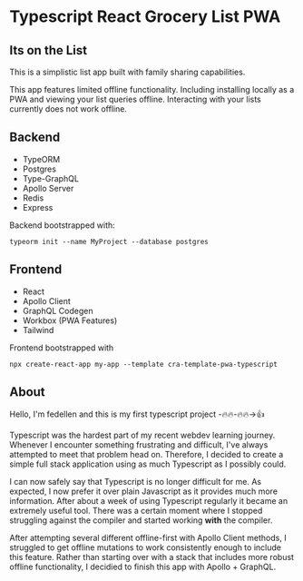 # **Typescript React Grocery List PWA**

## **Its on the List**

This is a simplistic list app built with family sharing capabilities.

This app features limited offline functionality. Including installing locally as a PWA and viewing your list queries offline. Interacting with your lists currently does not work offline.

## **Backend**

- TypeORM
- Postgres
- Type-GraphQL
- Apollo Server
- Redis
- Express

Backend bootstrapped with:

```
typeorm init --name MyProject --database postgres
```

## **Frontend**

- React
- Apollo Client
- GraphQL Codegen
- Workbox (PWA Features)
- Tailwind

Frontend bootstrapped with

```
npx create-react-app my-app --template cra-template-pwa-typescript
```

## **About**

Hello, I'm fedellen and this is my first typescript project -🔥🔥-🔥🔥->👍

Typescript was the hardest part of my recent webdev learning journey. Whenever I encounter something frustrating and difficult, I've always attempted to meet that problem head on. Therefore, I decided to create a simple full stack application using as much Typescript as I possibly could.

I can now safely say that Typescript is no longer difficult for me. As expected, I now prefer it over plain Javascript as it provides much more information. After about a week of using Typescript regularly it became an extremely useful tool. There was a certain moment where I stopped struggling against the compiler and started working **with** the compiler.

After attempting several different offline-first with Apollo Client methods, I struggled to get offline mutations to work consistently enough to include this feature. Rather than starting over with a stack that includes more robust offline functionality, I decidied to finish this app with Apollo + GraphQL.
